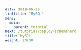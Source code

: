 ```yaml
---
date: 2019-05-25
linktitle: "MySQL"
menu:
  main:
    parent: tutorial
next: /tutorial/deploy-schemahero
title: MySQL
weight: 20200
---
```

